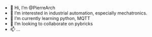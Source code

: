 - 👋 Hi, I’m @PierreArch
- 👀 I’m interested in industrial automation, especially mechatronics.
- 🌱 I’m currently learning python, MQTT
- 💞️ I’m looking to collaborate on pybricks
- 📫 ...

<!---
PierreArch/PierreArch is a ✨ special ✨ repository because its `README.md` (this file) appears on your GitHub profile.
You can click the Preview link to take a look at your changes.
--->
